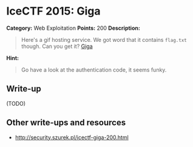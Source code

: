 # IceCTF 2015: Giga

**Category:** Web Exploitation
**Points:** 200
**Description:** 

> Here's a gif hosting service. We got word that it contains <code>flag.txt</code> though. Can you get it? <a target='_blank' href='http://giga.icec.tf/'>Giga</a>

**Hint:**

> Go have a look at the authentication code, it seems funky.

## Write-up

(TODO)

## Other write-ups and resources

* <http://security.szurek.pl/icectf-giga-200.html>
